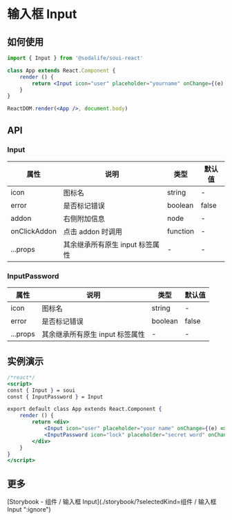 # 输入框 Input

## 如何使用
```jsx
import { Input } from '@sodalife/soui-react'

class App extends React.Component {
	render () {
		return <Input icon="user" placeholder="yourname" onChange={(e) => console.log(e.currentTarget.value)} />
	}
}

ReactDOM.render(<App />, document.body)
```


## API
### Input
|     属性     |              说明               |   类型   | 默认值 |
| ------------ | ------------------------------- | -------- | ------ |
| icon         | 图标名                          | string   | -      |
| error        | 是否标记错误                    | boolean  | false  |
| addon        | 右侧附加信息                    | node     | -      |
| onClickAddon | 点击 addon 时调用               | function | -      |
| ...props     | 其余继承所有原生 input 标签属性 | -        | -      |

### InputPassword
|   属性   |              说明               |  类型   | 默认值 |
| -------- | ------------------------------- | ------- | ------ |
| icon     | 图标名                          | string  | -      |
| error    | 是否标记错误                    | boolean | false  |
| ...props | 其余继承所有原生 input 标签属性 | -       | -      |


## 实例演示
```jsx
/*react*/
<script>
const { Input } = soui
const { InputPassword } = Input

export default class App extends React.Component {
	render () {
		return <div>
			<Input icon="user" placeholder="your name" onChange={(e) => console.log(e.currentTarget.value)} />
			<InputPassword icon="lock" placeholder="secret word" onChange={(e) => console.log(e.currentTarget.value)} />
		</div>
	}
}
</script>
```


## 更多
[Storybook - 组件 / 输入框 Input](./storybook/?selectedKind=组件 / 输入框 Input ":ignore")
